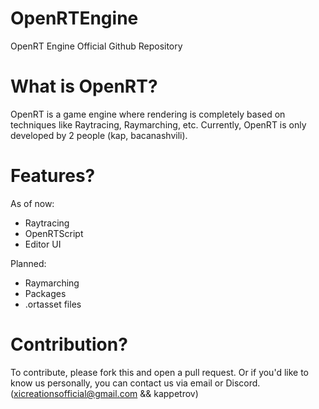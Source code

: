 # OpenRTEngine
OpenRT Engine Official Github Repository

# What is OpenRT?
OpenRT is a game engine where rendering is completely based on techniques like Raytracing, Raymarching, etc. Currently, OpenRT is only developed by 2 people (kap, bacanashvili).

# Features?
As of now:
- Raytracing
- OpenRTScript
- Editor UI
  
Planned:
- Raymarching
- Packages
- .ortasset files

# Contribution?
To contribute, please fork this and open a pull request. Or if you'd like to know us personally, you can contact us via email or Discord. (xicreationsofficial@gmail.com && kappetrov)
